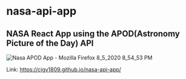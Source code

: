 # nasa-api-app
## NASA React App using the APOD(Astronomy Picture of the Day) API 

![Nasa APOD App - Mozilla Firefox 8_5_2020 8_54_53 PM](https://user-images.githubusercontent.com/57246901/89475635-ec534800-d75e-11ea-8d6a-a9e49274855e.png)

Link:
https://cjgv1809.github.io/nasa-api-app/

